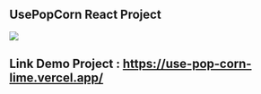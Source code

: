 ## UsePopCorn React Project
<img align="center" src="https://media-hosting.imagekit.io/f082c8cd1cdd4425/Screenshot%202025-03-28%20211656.png?Expires=1837792001&Key-Pair-Id=K2ZIVPTIP2VGHC&Signature=gntZIPZ7baTGXCrKLdBzhZmcJRJeqaNH1N5OzUC99eY0-iJVKAKuzojvaTpwJ6PmRPd3a9Bqkgfd-qRJo8hcIYQ9efdf~0Zc9hFyxEE9yrKdxgEAy3BZFGtWXINgkRXKNPoOjrFWhHGU9YzbjvF-VxHhPCL4pcAD69LRYTY1fjKSWMrUuAeRRimY8ePI2TqdhSOOQLASSeHhpC58gfunXBonsKi1iVwuroe6O9EfQWHscEqYa2ohNf6FUioqRsEcZMxgZaW3xKYqSdMtb9k93o4vag~snFqTgTnpSDksJRyWpDkFgEt1CqDrMQpC4PWlBLuR83wFiARo7RUPAa~szQ__" />

## Link Demo Project : https://use-pop-corn-lime.vercel.app/
